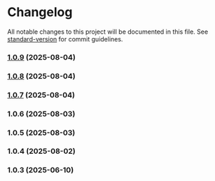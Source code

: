 # Changelog

All notable changes to this project will be documented in this file. See [standard-version](https://github.com/conventional-changelog/standard-version) for commit guidelines.

### [1.0.9](https://github.com/ds2pro/waradalan-app/compare/v1.0.8...v1.0.9) (2025-08-04)

### [1.0.8](https://github.com/ds2pro/waradalan-app/compare/v1.0.7...v1.0.8) (2025-08-04)

### [1.0.7](https://github.com/ds2pro/waradalan-app/compare/v1.0.4...v1.0.7) (2025-08-04)

### 1.0.6 (2025-08-03)

### 1.0.5 (2025-08-03)

### 1.0.4 (2025-08-02)

### 1.0.3 (2025-06-10)
